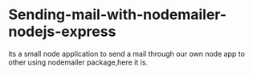 # Sending-mail-with-nodemailer-nodejs-express
its a small node application to send a mail through our own node app to other using nodemailer package,here it is.
